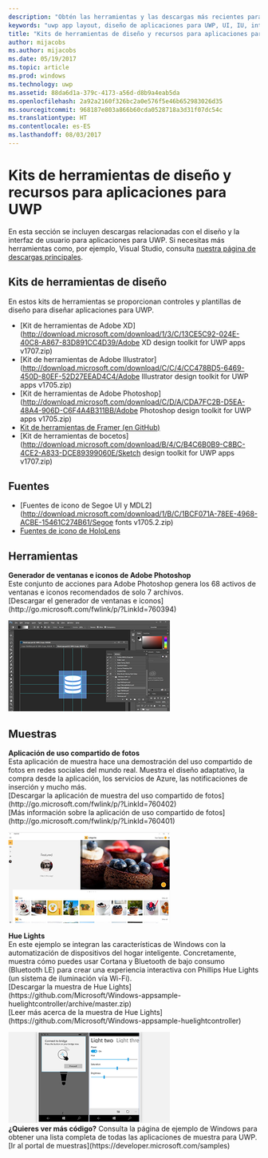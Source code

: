 ```yaml
---
description: "Obtén las herramientas y las descargas más recientes para los diseños de la distribución y los controles de la interfaz de usuario de las aplicaciones para UWP."
keywords: "uwp app layout, diseño de aplicaciones para UWP, UI, IU, interfaz de usuario, user interface designs, diseños de interfaz de usuario, downloads, descargas, uwp tools, herramientas de UWP"
title: "Kits de herramientas de diseño y recursos para aplicaciones para UWP"
author: mijacobs
ms.author: mijacobs
ms.date: 05/19/2017
ms.topic: article
ms.prod: windows
ms.technology: uwp
ms.assetid: 88da6d1a-379c-4173-a56d-d8b9a4eab5da
ms.openlocfilehash: 2a92a2160f326bc2a0e576f5e46b652983026d35
ms.sourcegitcommit: 968187e803a866b60cda0528718a3d31f07dc54c
ms.translationtype: HT
ms.contentlocale: es-ES
ms.lasthandoff: 08/03/2017
---
```

# <a name="design-toolkits-and-resources-for-uwp-apps"></a>Kits de herramientas de diseño y recursos para aplicaciones para UWP
<link rel="stylesheet" href="https://az835927.vo.msecnd.net/sites/uwp/Resources/css/custom.css"> 

En esta sección se incluyen descargas relacionadas con el diseño y la interfaz de usuario para aplicaciones para UWP. Si necesitas más herramientas como, por ejemplo, Visual Studio, consulta [nuestra página de descargas principales](https://developer.microsoft.com/downloads). 


## <a name="design-toolkits"></a>Kits de herramientas de diseño

En estos kits de herramientas se proporcionan controles y plantillas de diseño para diseñar aplicaciones para UWP.

* [Kit de herramientas de Adobe XD](http://download.microsoft.com/download/1/3/C/13CE5C92-024E-40C8-A867-83D891CC4D39/Adobe XD design toolkit for UWP apps v1707.zip)
* [Kit de herramientas de Adobe Illustrator](http://download.microsoft.com/download/C/C/4/CC478BD5-6469-450D-80EF-52D27EEAD4C4/Adobe Illustrator design toolkit for UWP apps v1705.zip)
* [Kit de herramientas de Adobe Photoshop](http://download.microsoft.com/download/C/D/A/CDA7FC2B-D5EA-48A4-906D-C6F4A4B311BB/Adobe Photoshop design toolkit for UWP apps v1705.zip)
* [Kit de herramientas de Framer (en GitHub)](https://github.com/Microsoft/windows-framer-toolkit)
* [Kit de herramientas de bocetos](http://download.microsoft.com/download/B/4/C/B4C6B0B9-C8BC-4CE2-A833-DCE89399060E/Sketch design toolkit for UWP apps v1707.zip)

## <a name="fonts"></a>Fuentes

* [Fuentes de icono de Segoe UI y MDL2](http://download.microsoft.com/download/1/B/C/1BCF071A-78EE-4968-ACBE-15461C274B61/Segoe fonts v1705.2.zip)
* [Fuentes de icono de HoloLens](http://download.microsoft.com/download/3/8/D/38D659E2-4B9C-413A-B2E7-1956181DC427/Hololens-font-v1705.zip)

## <a name="tools"></a>Herramientas

<div class="side-by-side">
<div class="side-by-side-content">
  <div class="side-by-side-content-left">
            <p><b>Generador de ventanas e iconos de Adobe Photoshop</b><br/>
Este conjunto de acciones para Adobe Photoshop genera los 68 activos de ventanas e iconos recomendados de solo 7 archivos. <br/>[Descargar el generador de ventanas e iconos](http://go.microsoft.com/fwlink/p/?LinkId=760394)</p>    
  </div>
  <div class="side-by-side-content-right">
<a href="http://go.microsoft.com/fwlink/p/?LinkId=760394"><img src="images/tile-icon-generator.png" alt="Download the tile and icon generator" /></a>
  </div>
</div>
</div>


## <a name="samples"></a>Muestras

<div class="side-by-side">
<div class="side-by-side-content">
  <div class="side-by-side-content-left">
            <p><b>Aplicación de uso compartido de fotos</b> <br/>
Esta aplicación de muestra hace una demostración del uso compartido de fotos en redes sociales del mundo real. Muestra el diseño adaptativo, la compra desde la aplicación, los servicios de Azure, las notificaciones de inserción y mucho más. <br/>[Descargar la aplicación de muestra del uso compartido de fotos](http://go.microsoft.com/fwlink/p/?LinkId=760402)<br/>[Más información sobre la aplicación de uso compartido de fotos](http://go.microsoft.com/fwlink/p/?LinkId=760401)</p>    
  </div>
  <div class="side-by-side-content-right">
<a href="http://go.microsoft.com/fwlink/p/?LinkId=760402"><img src="images/photo-sharing.png" alt="Download the Photo sharing app sample" /></a>
  </div>
</div>
</div>

<div class="side-by-side">
<div class="side-by-side-content">
  <div class="side-by-side-content-left">
            <p><b>Hue Lights </b><br/>
En este ejemplo se integran las características de Windows con la automatización de dispositivos del hogar inteligente. Concretamente, muestra cómo puedes usar Cortana y Bluetooth de bajo consumo (Bluetooth LE) para crear una experiencia interactiva con Phillips Hue Lights (un sistema de iluminación vía Wi-Fi). <br/>[Descargar la muestra de Hue Lights](https://github.com/Microsoft/Windows-appsample-huelightcontroller/archive/master.zip)<br/>[Leer más acerca de la muestra de Hue Lights](https://github.com/Microsoft/Windows-appsample-huelightcontroller)</p>    
  </div>
  <div class="side-by-side-content-right">
<a href="https://github.com/Microsoft/Windows-appsample-huelightcontroller/archive/master.zip"><img src="images/hue-lights.png" alt="Download the Hue Lights sample" /></a>
  </div>
</div>
</div>
<b>¿Quieres ver más código?</b> Consulta la página de ejemplo de Windows para obtener una lista completa de todas las aplicaciones de muestra para UWP. [Ir al portal de muestras](https://developer.microsoft.com/samples)